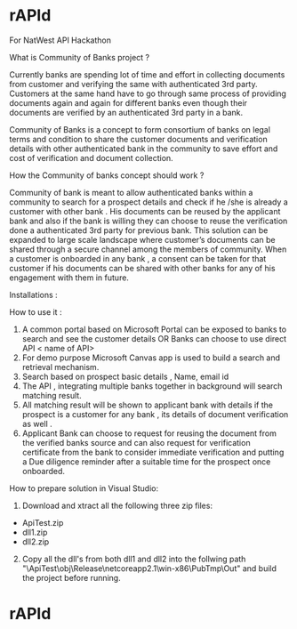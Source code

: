 # rAPId
For NatWest API Hackathon

What is Community of Banks  project ?

Currently banks are spending lot of time and effort in collecting documents from customer and verifying the same with authenticated 3rd party. Customers at the same hand have to go through same process of providing documents again and again for different banks even though their documents are verified by an authenticated  3rd party in a bank.

Community of Banks is a concept to form consortium of banks on legal terms and condition to share the customer documents and verification details with other authenticated bank in the community to save effort and cost of verification and document collection.

How the Community of banks concept should work ?

Community of bank is meant to allow authenticated banks within a community to search for a prospect details and check if he /she is already a customer with other bank . His documents can be reused by the applicant bank and also if the bank is willing they can choose to reuse the  verification done a authenticated 3rd party for previous bank.
This solution can be  expanded to large scale landscape where customer’s documents can be shared through a secure channel among the members of community.
When a customer is onboarded in any bank , a consent can be taken for that customer if his documents can be shared with other banks for any of his engagement with them in future.


Installations : 

How to use it :  
1.	A common portal based on Microsoft Portal can be exposed to banks to search and see the customer details OR Banks can choose to use direct API < name of API>
2.	For demo purpose Microsoft Canvas app is used to build a search and retrieval mechanism.
3.	Search based on prospect basic details , Name, email id
4.	The  API , integrating multiple banks together in background will search matching result.
5.	All matching result will be shown to applicant bank with details if the prospect is a customer for any bank , its details of document verification as well .
6.	Applicant Bank can choose to request for reusing the document from the verified banks source and can also request for verification certificate from the bank to consider immediate verification and putting a Due diligence reminder after a suitable time for the prospect once onboarded.

How to prepare solution in Visual Studio:
1. Download and xtract all the following three zip files:
- ApiTest.zip
- dll1.zip
- dll2.zip

2. Copy all the dll's from both dll1 and dll2 into the follwing path "\ApiTest\obj\Release\netcoreapp2.1\win-x86\PubTmp\Out" and build the project before running. 

# rAPId
